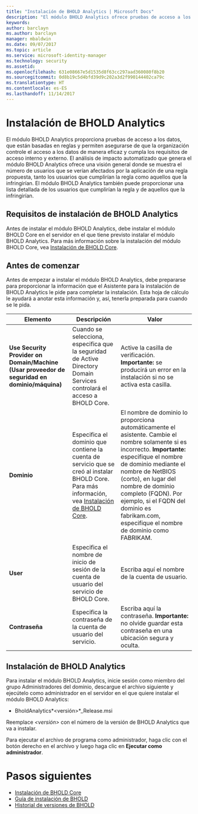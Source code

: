 ```yaml
---
title: "Instalación de BHOLD Analytics | Microsoft Docs"
description: "El módulo BHOLD Analytics ofrece pruebas de acceso a los datos, que están basadas en reglas"
keywords: 
author: barclayn
ms.author: barclayn
manager: mbaldwin
ms.date: 09/07/2017
ms.topic: article
ms.service: microsoft-identity-manager
ms.technology: security
ms.assetid: 
ms.openlocfilehash: 631e08667e5d1535d8f63cc297aad360080f8b20
ms.sourcegitcommit: 0d8b19c5d4bfd39d9c202a3d2f990144402ca79c
ms.translationtype: HT
ms.contentlocale: es-ES
ms.lasthandoff: 11/14/2017
---
```

# <a name="bhold-analytics-installation"></a>Instalación de BHOLD Analytics

El módulo BHOLD Analytics proporciona pruebas de acceso a los datos, que están basadas en reglas y permiten asegurarse de que la organización controle el acceso a los datos de manera eficaz y cumpla los requisitos de acceso interno y externo. El análisis de impacto automatizado que genera el módulo BHOLD Analytics ofrece una visión general donde se muestra el número de usuarios que se verían afectados por la aplicación de una regla propuesta, tanto los usuarios que cumplirían la regla como aquellos que la infringirían. El módulo BHOLD Analytics también puede proporcionar una lista detallada de los usuarios que cumplirían la regla y de aquellos que la infringirían.

## <a name="bhold-analytics-installation-requirements"></a>Requisitos de instalación de BHOLD Analytics

Antes de instalar el módulo BHOLD Analytics, debe instalar el módulo BHOLD Core en el servidor en el que tiene previsto instalar el módulo BHOLD Analytics. Para más información sobre la instalación del módulo BHOLD Core, vea [Instalación de BHOLD Core](https://technet.microsoft.com/en-us/library/jj134095(v=ws.10).aspx).

## <a name="before-you-begin"></a>Antes de comenzar

Antes de empezar a instalar el módulo BHOLD Analytics, debe prepararse para proporcionar la información que el Asistente para la instalación de BHOLD Analytics le pide para completar la instalación. Esta hoja de cálculo le ayudará a anotar esta información y, así, tenerla preparada para cuando se le pida.

| **Elemento**                                    | **Descripción**                                                                                                                                                                                                           | **Valor**                                                                                                                                                                                                                                                                                                            |
|---------------------------------------------|---------------------------------------------------------------------------------------------------------------------------------------------------------------------------------------------------------------------------|----------------------------------------------------------------------------------------------------------------------------------------------------------------------------------------------------------------------------------------------------------------------------------------------------------------------|
| **Use Security Provider on Domain/Machine (Usar proveedor de seguridad en dominio/máquina)** | Cuando se selecciona, especifica que la seguridad de Active Directory Domain Services controlará el acceso a BHOLD Core.                                                                                                                | Active la casilla de verificación. **Importante:** se producirá un error en la instalación si no se activa esta casilla.                                                                                                                                                                                                                   |
| **Dominio**                                  | Especifica el dominio que contiene la cuenta de servicio que se creó al instalar BHOLD Core. Para más información, vea [Instalación de BHOLD Core](https://technet.microsoft.com/en-us/library/jj134095(v=ws.10).aspx). | El nombre de dominio lo proporciona automáticamente el asistente. Cambie el nombre solamente si es incorrecto. **Importante:** especifique el nombre de dominio mediante el nombre de NetBIOS (corto), en lugar del nombre de dominio completo (FQDN). Por ejemplo, si el FQDN del dominio es fabrikam.com, especifique el nombre de dominio como FABRIKAM. |
| **User**                                    | Especifica el nombre de inicio de sesión de la cuenta de usuario del servicio de BHOLD Core.                                                                                                                                                          | Escriba aquí el nombre de la cuenta de usuario.                                                                                                                                                                                                                                                                                    |
| **Contraseña**                                | Especifica la contraseña de la cuenta de usuario del servicio.                                                                                                                                                                       | Escriba aquí la contraseña. **Importante:** no olvide guardar esta contraseña en una ubicación segura y oculta.                                                                                                                                                                                                                  |

## <a name="bhold-analytics-installation"></a>Instalación de BHOLD Analytics

Para instalar el módulo BHOLD Analytics, inicie sesión como miembro del grupo Administradores del dominio, descargue el archivo siguiente y ejecútelo como administrador en el servidor en el que quiere instalar el módulo BHOLD Analytics:

- BholdAnalytics*\<versión\>*\_Release.msi

Reemplace *\<versión\>* con el número de la versión de BHOLD Analytics que va a instalar.

Para ejecutar el archivo de programa como administrador, haga clic con el botón derecho en el archivo y luego haga clic en **Ejecutar como administrador**.

# <a name="next-steps"></a>Pasos siguientes

- [Instalación de BHOLD Core](https://technet.microsoft.com/en-us/library/jj134095(v=ws.10).aspx)
- [Guía de instalación de BHOLD](bhold-installation-guide.md)
- [Historial de versiones de BHOLD](../reference/version-bhold-history.md)